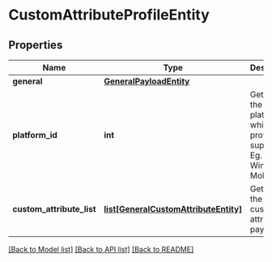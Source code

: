 # CustomAttributeProfileEntity

## Properties
Name | Type | Description | Notes
------------ | ------------- | ------------- | -------------
**general** | [**GeneralPayloadEntity**](GeneralPayloadEntity.md) |  | [optional] 
**platform_id** | **int** | Gets or sets the id of platform for which the profile is supported. Eg. 1 - Windows Mobile. | [optional] 
**custom_attribute_list** | [**list[GeneralCustomAttributeEntity]**](GeneralCustomAttributeEntity.md) | Gets or sets the list of custom attribute payload. | [optional] 

[[Back to Model list]](../README.md#documentation-for-models) [[Back to API list]](../README.md#documentation-for-api-endpoints) [[Back to README]](../README.md)


